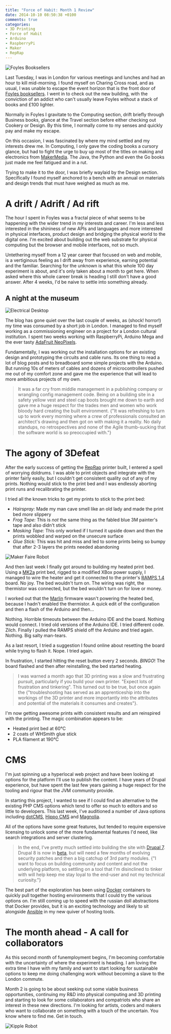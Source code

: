 ```yaml
---
title: "Force of Habit: Month 1 Review"
date: 2014-10-10 08:50:38 +0100
comments: true
categories:
- 3D Printing
- Force of Habit
- Arduino
- RaspberryPi
- Maker
- RepRap
---
```


![Foyles Booksellers](/assets/images/foyles.jpg)

Last Tuesday, I was in London for various meetings and lunches and had an hour to kill mid-morning.  I found myself on Charing Cross road, and as usual, I was unable to escape the event horizon that is the front door of [Foyles booksellers](http://www.foyles.co.uk/).  I went in to check out the new building, with the conviction of an addict who can't usually leave Foyles without a stack of books and &pound;100 lighter.


Normally in Foyles I gravitate to the Computing section, drift briefly through Business books, glance at the Travel section before either checking out Cookery or Design.  By this time, I normally come to my senses and quickly pay and make my escape.

On this occasion, I was fascinated by where my mind settled and my interests drew me.  In Computing, I only gave the coding books a cursory glance, but had to fight the urge to buy up most of the titles on making and electronics from [MakerMedia](http://makermedia.com/). The Java, the Python and even the Go books just made me feel fatigued and in a rut.

Trying to make it to the door, I was briefly waylaid by the Design section. Specifically I found myself anchored to a bench with an annual on materials and design trends that must have weighed as much as me.


# A drift / Adrift / Ad rift
The hour I spent in Foyles was a fractal piece of what seems to be happening with the wider trend in my interests and career. I'm less and less interested in the shininess of new APIs and languages and more interested in physical interfaces, product design and bridging the physical world to the digital one.  I'm excited about building out the web substrate for physical computing but the browser and mobile interfaces, not so much.

Untethering myself from a 12 year career that focused on web and mobile, is a vertiginous feeling as I drift away from experience, earning potential and the familiar.  Searching for the unknown is what this whole 100 day experiment is about, and it's only taken about a month to get here. When asked where this whole career break is heading I still don't have a good answer. After 4 weeks, I'd be naive to settle into something already.



## A night at the museum

![Electrical Desktop](/assets/images/lx-desktop.jpg)

The blog has gone quiet over the last couple of weeks, as (shock! horror!) my time was consumed by a short job in London.  I managed to find myself working as a commissioning engineer on a project for a London cultural institution.  I spent two weeks working with RaspberryPi, Arduino Mega and the ever tasty [AdaFruit NeoPixels](https://learn.adafruit.com/adafruit-neopixel-uberguide/overview).

Fundamentally, I was working out the installation options for an existing design and prototyping the circuits and cable runs.  Its one thing to read a lot of blog posts and to breadboard some simple projects with the Arduino.  But running 10s of meters of cables and dozens of microcontrollers pushed me out of my comfort zone and gave me the experience that will lead to more ambitious projects of my own.


> It was a far cry from middle management in a publishing company or wrangling config management code. Being on a building site in a safety yellow vest and steel cap boots brought me down to earth and gave me a huge respect for the trades men and women who work bloody hard creating the built environment.  {"It was
 refreshing to turn up to work every morning where a crew of professionals consulted an architect's drawing and then got on with making it a reality.  No daily standups, no retrospectives and none of the Agile thumb-sucking that the software world is so preoccupied with."}


# The agony of 3Defeat
After the early success of getting the [RepRap](/blog/2014/09/12/force-of-habit-day-11/) printer built, I entered a spell of worrying doldrums.  I was able to print objects and integrate with the printer fairly easily, but I couldn't get consistent quality out of any of my prints.  Nothing would stick to the print bed and I was endlessly aborting print runs and recalibrating the printer.

I tried all the known tricks to get my prints to stick to the print bed:

- *Hairspray:* Made my man cave smell like an old lady and made the print bed _more_ slippery
- *Frog Tape:* This is _not_ the same thing as the fabled blue 3M painter's tape and also didn't stick
- *Masking Tape:* This only worked if I turned it upside down and then the prints wobbled and warped on the unsecure surface
- *Glue Stick:* This was hit and miss and led to some prints being so bumpy that after 2-3 layers the prints needed abandoning

![Maker Faire Robot](/assets/images/makerfaire_robot.jpg)

And then last week I finally got around to building my heated print bed.  Using a [MK2a](http://reprap.org/wiki/PCB_Heatbed) print bed, rigged to a modified XBox power supply, I managed to wire the heater and get it connected to the printer's [RAMPS 1.4](http://reprap.org/wiki/RAMPS_1.4) board. No joy.  The bed wouldn't turn on.  The wiring was right, the thermistor was connected, but the bed wouldn't turn on for love or money.

I worked out that the [Marlin](https://github.com/ErikZalm/Marlin) firmware wasn't powering the heated bed, because I hadn't enabled the thermistor.  A quick edit of the configuration and then a flash of the Arduino  and then...

Nothing.  Horrible timeouts between the Arduino IDE and the board.  Nothing would connect.  I tried old versions of the Arduino IDE.  I tried different code.  Zilch.  Finally I pulled the RAMPS shield off the Arduino and tried again.  Nothing. Big salty man-tears.

As a last resort, I tried a suggestion I found online about resetting the board while trying to flash it. Nope.  I tried again.

In frustration, I started hitting the reset button every 2 seconds. *BINGO*! The board flashed and then after reinstalling, the bed started heating.

> I was warned a month ago that 3D printing was a slow and frustrating pursuit, particularly if you build your own printer. "Expect lots of frustration and tinkering".  This turned out to be true, but once again the {"troubleshooting has served as an apprenticeship into the workings of the 3D printer and more importantly into the attributes and potential of the materials it consumes and creates"}.


I'm now getting awesome prints with consistent results and am reinspired with the printing.  The magic combination appears to be:

- Heated print bed at 60&deg;C
- 2 coats of WHSmith glue stick
- PLA filament at 190&deg;C

# CMS

I'm just spinning up a hyperlocal web project and have been looking at options for the platform I'll use to publish the content.  I have years of Drupal experience, but have spent the last few years gaining a huge respect for the tooling and rigour that the JVM community provide.

In starting this project, I wanted to see if I could find an alternative to the existing PHP CMS options which tend to offer so much to editors and so little to developers.  This last week, I've auditioned a number of Java options including [dotCMS](http://dotcms.com/), [Hippo CMS](http://www.onehippo.com/en) and [Magnolia](http://www.magnolia-cms.com/).

All of the options have some great features, but tended to require expensive licensing to unlock some of the more fundamental features I'd need, like search integrations and server clustering.


> In the end, I've pretty much settled into building the site with [Drupal 7](https://www.drupal.org/drupal-7.0).  Drupal 8 is now in [beta](https://www.drupal.org/drupal-8.0    ), but will need a few months of evolving security patches and then a big catchup of 3rd party modules.  {"I want to focus on building community and content and not the underlying platform, so settling on a tool that I'm disinclined to tinker with will help keep me stay loyal to the end-user and not my technical curiosity."}

The best part of the exploration has been using [Docker](https://docker.com/) containers to quickly pull together hosting environments that I could try the various options on. I'm still coming up to speed with the russian doll abstractions that Docker provides, but it is an exciting technology and likely to sit alongside [Ansible](http://www.ansible.com/home) in my new quiver of hosting tools.


# The month ahead - A call for collaborators

As this second month of funemployment begins, I'm becoming comfortable with the uncertainty of where the experiment is heading.  I am loving the extra time I have with my family and want to start looking for sustainable options to keep me doing challenging work without becoming a slave to the London commute.

Month 2 is going to be about seeking out some viable business opportunities, continuing my R&D into physical computing and 3D printing and starting to look for some collaborators and compatriots who share an interest in these new directions. I'm looking for artists, coders and makers who want to collaborate on something with a touch of the uncertain. You know where to find me. Get in touch.

![Kipple Robot](/assets/images/kipple_robot.jpg)
